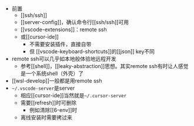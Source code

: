 - 前置
  - [[ssh/ssh]]
  - [[server-config]]，确认命令行[[ssh/ssh]]可用
  - [[vscode-extensions]]：remote ssh
  - 或[[cursor-ide]]
    - 不需要安装插件，直接自带
    - 但 [[vscode-keyboard-shortcuts]]的[[json]] key不同
- remote ssh可以几乎如本地般体验地远程开发
  - 参考[[shell]]，[[leaky-abstraction]]思想。其实remote ssh有时让人感觉是一个系统shell（外壳）了
- [[wsl-develop]]一般都是用remote ssh
- `~/.vscode-server`是server
  - 相应[[cursor-ide]]当然就是`~/.cursor-server`
  - 需要[[refresh]]时可删除
    - 例如清除[[6-env]]时
  - 离线安装时需要拷过来